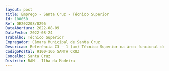 ```yaml
--- 
layout: post
title: Emprego - Santa Cruz - Técnico Superior
Id: 100050
Ref: OE202208/0296
DataAbertura: 2022-08-09
DataFecho: 2022-08-24
Trabalho: Técnico Superior
Empregador: Câmara Municipal de Santa Cruz
Descricao: Referência C3 – 1 (um) Técnico Superior na área funcional de Educação Básica, para a subunidade de Educação e Igualdade, para as seguintes funções específicas  elaborar estudo e interligação técnica em projetos e ações de natureza pluridisciplinar que exija uma intervenção no campo da cidadania ativa, democracia participativa e da juventude  efetuar estudos de natureza cientifico técnica, que fundamentam e preparam a decisão  colaborar na identificação de necessidades de ocupação de tempos livres, promovendo e apoiando atividades de índole cultural, educativa e recreativas  conceber medidas de apoio socioeducativo  elaboração, implementação e monitorização do plano de transportes escolares  elaboração e implementação de um plano de ação social escolar  condução do processo de atribuição de bolsas de estudo a alunos do ensino superior  elaboração e monitorização da carta educativa e avaliação do desenvolvimento da rede escolar concelhia  articulação com os vários estabelecimentos de ensino, no âmbito dos diversos processos inerentes às matérias de atuação do Município  criação e apoio ao funcionamento do conselho municipal de educação  conceção e desenvolvimento de vários projetos de enriquecimento curricular e pedagógico.
CodigoPostal: 9100-166 SANTA CRUZ
Concelho: Santa Cruz
Distrito: RAM - Ilha da Madeira
--- 
```


